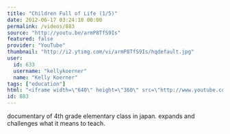 ```yaml
---
title: "Children Full of Life (1/5)"
date: 2012-06-17 03:24:18 00:00
permalink: /videos/883
source: "http://youtu.be/armP8TfS9Is"
featured: false
provider: "YouTube"
thumbnail: "http://i2.ytimg.com/vi/armP8TfS9Is/hqdefault.jpg"
user:
  id: 633
  username: "kellykoerner"
  name: "Kelly Koerner"
tags: ["education"]
html: "<iframe width=\"640\" height=\"360\" src=\"http://www.youtube.com/embed/armP8TfS9Is?wmode=transparent&fs=1&feature=oembed\" frameborder=\"0\" allowfullscreen></iframe>"
id: 883
---
```


documentary of 4th grade elementary class in japan. expands and challenges what it means to teach.